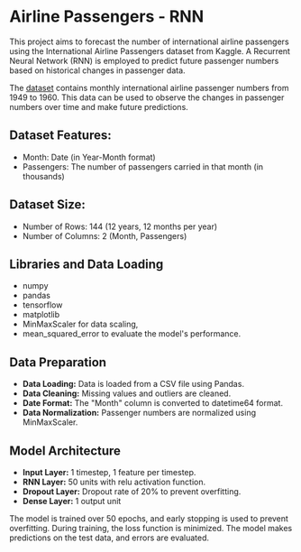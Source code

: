 # Airline Passengers - RNN
This project aims to forecast the number of international airline passengers using the International Airline Passengers dataset from Kaggle. 
A Recurrent Neural Network (RNN) is employed to predict future passenger numbers based on historical changes in passenger data.

The [dataset](https://www.kaggle.com/datasets/andreazzini/international-airline-passengers) contains monthly international airline passenger numbers from 1949 to 1960. 
This data can be used to observe the changes in passenger numbers over time and make future predictions.

## Dataset Features:
- Month: Date (in Year-Month format)
- Passengers: The number of passengers carried in that month (in thousands)
## Dataset Size:
- Number of Rows: 144 (12 years, 12 months per year)
- Number of Columns: 2 (Month, Passengers)

## Libraries and Data Loading
- numpy 
- pandas
- tensorflow 
- matplotlib 
- MinMaxScaler for data scaling,
- mean_squared_error to evaluate the model's performance.

## Data Preparation
- **Data Loading:** Data is loaded from a CSV file using Pandas.
- **Data Cleaning:** Missing values and outliers are cleaned.
- **Date Format:** The "Month" column is converted to datetime64 format.
- **Data Normalization:** Passenger numbers are normalized using MinMaxScaler.

## Model Architecture
- **Input Layer:** 1 timestep, 1 feature per timestep.
- **RNN Layer:** 50 units with relu activation function.
- **Dropout Layer:** Dropout rate of 20% to prevent overfitting.
- **Dense Layer:** 1 output unit

The model is trained over 50 epochs, and early stopping is used to prevent overfitting. During training, the loss function is minimized.
The model makes predictions on the test data, and errors are evaluated.
